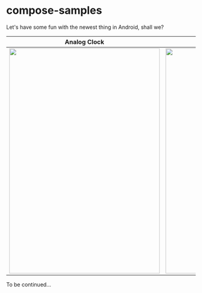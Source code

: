 
# compose-samples
Let's have some fun with the newest thing in Android, shall we?


| Analog Clock | Passcode Screen|Sticky headers
|--|--|--|
| <img width=400 height=600 src="https://user-images.githubusercontent.com/9197459/106971430-d4c53e00-6746-11eb-9130-71dc0c2691c6.gif"/> | <img width=400 height=600 src="https://user-images.githubusercontent.com/9197459/106971539-08a06380-6747-11eb-9b5c-73212d535026.gif"/> |<img width = 400 height=600 src="https://user-images.githubusercontent.com/9197459/106973071-04297a00-674a-11eb-9d90-5c8b84ebdec7.gif"/>

To be continued...
